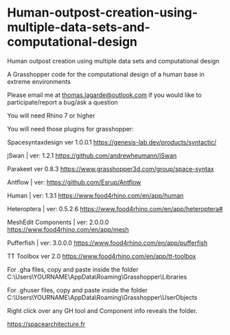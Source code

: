 # Human-outpost-creation-using-multiple-data-sets-and-computational-design
Human outpost creation using multiple data sets and computational design

A Grasshopper code for the computational design of a human base in extreme environments

Please email me at thomas.lagarde@outlook.com if you would like to participate/report a bug/ask a question

You will need Rhino 7 or higher 

You will need those plugins for grasshopper:

Spacesyntaxdesign ver 1.0.0.1 https://genesis-lab.dev/products/syntactic/

jSwan | ver: 1.2.1  https://github.com/andrewheumann/jSwan

Parakeet ver 0.8.3 https://www.grasshopper3d.com/group/space-syntax

Antflow | ver:  https://github.com/Esrup/Antflow

Human | ver: 1.3.1  https://www.food4rhino.com/en/app/human

Heteroptera | ver: 0.5.2.6  https://www.food4rhino.com/en/app/heteroptera#

MeshEdit Components | ver: 2.0.0.0  https://www.food4rhino.com/en/app/mesh

Pufferfish | ver: 3.0.0.0 https://www.food4rhino.com/en/app/pufferfish

TT Toolbox ver 2.0 https://www.food4rhino.com/en/app/tt-toolbox

For .gha files, copy and paste inside the folder
C:\Users\YOURNAME\AppData\Roaming\Grasshopper\Libraries

For .ghuser files, copy and paste inside the folder
C:\Users\YOURNAME\AppData\Roaming\Grasshopper\UserObjects

Right click over any GH tool and Component info reveals the folder.


https://spacearchitecture.fr



